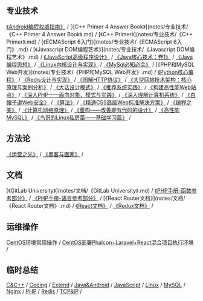 ## [](#header-4)专业技术
<span id="zhuanyejishu"></span>
[《Android编程权威指南》](notes/专业技术/《Android编程权威指南》.md) <span class="split"> / </span> [《C++ Primer 4 Answer Book》](notes/专业技术/《C++ Primer 4 Answer Book》.md) <span class="split"> / </span> [《C++ Primer》](notes/专业技术/《C++ Primer》.md) <span class="split"> / </span> [《ECMAScript 6入门》](notes/专业技术/《ECMAScript 6入门》.md) <span class="split"> / </span> [《Javascript DOM编程艺术》](notes/专业技术/《Javascript DOM编程艺术》.md) <span class="split"> / </span> [《JavaScript高级程序设计》](notes/专业技术/《JavaScript高级程序设计》.md) <span class="split"> / </span> [《Java核心技术：卷1》](notes/专业技术/《Java核心技术：卷1》.md) <span class="split"> / </span> [《Java编程思想》](notes/专业技术/《Java编程思想》.md) <span class="split"> / </span> [《Linux内核设计与实现》](notes/专业技术/《Linux内核设计与实现》.md) <span class="split"> / </span> [《MySql必知必会》](notes/专业技术/《MySql必知必会》.md) <span class="split"> / </span> [《PHP和MySQL Web开发》](notes/专业技术/《PHP和MySQL Web开发》.md) <span class="split"> / </span> [《Python核心编程》](notes/专业技术/《Python核心编程》.md) <span class="split"> / </span> [《Redis设计与实现》](notes/专业技术/《Redis设计与实现》.md) <span class="split"> / </span> [《图解HTTP协议》](notes/专业技术/《图解HTTP协议》.md) <span class="split"> / </span> [《大型网站技术架构：核心原理与案例分析》](notes/专业技术/《大型网站技术架构：核心原理与案例分析》.md) <span class="split"> / </span> [《大话设计模式》](notes/专业技术/《大话设计模式》.md) <span class="split"> / </span> [《推荐系统实践》](notes/专业技术/《推荐系统实践》.md) <span class="split"> / </span> [《构建高性能Web站点》](notes/专业技术/《构建高性能Web站点》.md) <span class="split"> / </span> [《深入PHP——面向对象、模式与实践》](notes/专业技术/《深入PHP——面向对象、模式与实践》.md) <span class="split"> / </span> [《深入理解计算机系统》](notes/专业技术/《深入理解计算机系统》.md) <span class="split"> / </span> [《白帽子讲Web安全》](notes/专业技术/《白帽子讲Web安全》.md) <span class="split"> / </span> [《算法》](notes/专业技术/《算法》.md) <span class="split"> / </span> [《精通CSS高级Web标准解决方案》](notes/专业技术/《精通CSS高级Web标准解决方案》.md) <span class="split"> / </span> [《编程之美》](notes/专业技术/《编程之美》.md) <span class="split"> / </span> [《计算机网络原理》](notes/专业技术/《计算机网络原理》.md) <span class="split"> / </span> [《重构——改善即有代码的设计》](notes/专业技术/《重构——改善即有代码的设计》.md) <span class="split"> / </span> [《高性能MySQL》](notes/专业技术/《高性能MySQL》.md) <span class="split"> / </span> [《鸟哥的Linux私房菜——基础学习篇》](notes/专业技术/《鸟哥的Linux私房菜——基础学习篇》.md) <span class="split"> / </span> 

## [](#header-4)方法论
<span id="fangfalun"></span>
[《运营之光》](notes/方法论/《运营之光》.md) <span class="split"> / </span> [《黑客与画家》](notes/方法论/《黑客与画家》.md) <span class="split"> / </span> 

## [](#header-4)文档
<span id="wendang"></span>
[《GitLab University》](notes/文档/《GitLab University》.md) <span class="split"> / </span> [《PHP手册-函数参考部分》](notes/文档/《PHP手册-函数参考部分》.md) <span class="split"> / </span> [《PHP手册-语言参考部分》](notes/文档/《PHP手册-语言参考部分》.md) <span class="split"> / </span> [《React Router文档》](notes/文档/《React Router文档》.md) <span class="split"> / </span> [《React文档》](notes/文档/《React文档》.md) <span class="split"> / </span> [《Redux文档》](notes/文档/《Redux文档》.md) <span class="split"> / </span> 

## [](#header-4)运维操作
<span id="yunweicaozuo"></span>
[CentOS环境常用操作](notes/运维操作/CentOS环境常用操作.md) <span class="split"> / </span> [CentOS部署Phalcon+Laravel+React混合项目执行环境](notes/运维操作/CentOS部署Phalcon+Laravel+React混合项目执行环境.md) <span class="split"> / </span> 

## [](#header-4)临时总结
<span id="linshizongjie"></span>
[C&C++](notes/临时总结/C&C++.md) <span class="split"> / </span> [Coding](notes/临时总结/Coding.md) <span class="split"> / </span> [Extend](notes/临时总结/Extend.md) <span class="split"> / </span> [Java&Android](notes/临时总结/Java&Android.md) <span class="split"> / </span> [JavaScript](notes/临时总结/JavaScript.md) <span class="split"> / </span> [Linux](notes/临时总结/Linux.md) <span class="split"> / </span> [MySQL](notes/临时总结/MySQL.md) <span class="split"> / </span> [Nginx](notes/临时总结/Nginx.md) <span class="split"> / </span> [PHP](notes/临时总结/PHP.md) <span class="split"> / </span> [Redis](notes/临时总结/Redis.md) <span class="split"> / </span> [TCP&IP](notes/临时总结/TCP&IP.md) <span class="split"> / </span> 

